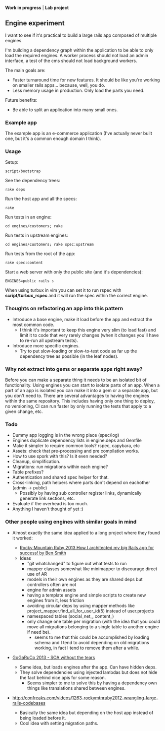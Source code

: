 **Work in progress** | **Lab project**

## Engine experiment

I want to see if it's practical to build a large rails app composed of multiple engines.

I'm building a dependency graph within the application to be able to only load the required engines. A worker process should not load an admin interface, a test of the cms should not load background workers.

The main goals are:
* Faster turnaround time for new features. It should be like you're working on smaller rails apps... because, well, you do.
* Less memory usage in production. Only load the parts you need.

Future benefits:
* Be able to split an application into many small ones.

### Example app

The example app is an e-commerce application (I've actually never built one, but it's a common enough domain I think).

### Usage

Setup:

    script/bootstrap

See the dependency trees:

    rake deps

Run the host app and all the specs:

    rake

Run tests in an engine:

    cd engines/customers; rake

Run tests in upstream engines:

    cd engines/customers; rake spec:upstream

Run tests from the root of the app:

    rake spec:content

Start a web server with only the public site (and it's dependencies):

    ENGINES=public rails s

When using turbux in vim you can set it to run rspec with **script/turbux_rspec** and it will run the spec within the correct engine.

### Thoughts on refactoring an app into this pattern

* Introduce a base engine, make it load before the app and extract the most common code.
  - I think it's important to keep this engine very slim (to load fast) and limit it to code that very rarely changes (when it changes you'll have to re-run all upstream tests).
* Introduce more specific engines.
  - Try to put slow-loading or slow-to-test code as far up the dependency tree as possible (in the leaf nodes).


### Why not extract into gems or separate apps right away?

Before you can make a separate thing it needs to be an isolated bit of functionality. Using engines you can start to isolate parts of an app. When a part of an app is isolated you can make it into a gem or a separate app, but you don't need to. There are several advantages to having the engines within the same repository. This includes having only one thing to deploy, no versioning, CI can run faster by only running the tests that apply to a given change, etc.

### Todo

* Dummy app logging is in the wrong place (spec/log)
* Engines duplicate dependency lists in engine.deps and Gemfile
* Make it simpler to require common tools? rspec, capybara, etc
* Assets: check that pre-processing and pre compilation works.
* How to use spork with this? Is it even needed?
* Cleanup, simplification.
* Migrations: run migrations within each engine?
* Table prefixes?
* Authentication and shared spec helper for that.
* Cross-linking, path helpers where parts don't depend on eachother (admin -> public)
  - Possibly by having sub controller register links, dynamically generate link sections, etc.
* Evaluate if the overhead is too much.
* Anything I haven't thought of yet :)

### Other people using engines with similar goals in mind

* Almost exactly the same idea applied to a long project where they found it worked:
  - [Rocky Mountain Ruby 2013 How I architected my big Rails app for success! by Ben Smith](http://www.youtube.com/watch?v=uDaBtqEYNBo&noredirect=1)
  - Ideas
    - "git whatchanged" to figure out what tests to run
    - mapper classes somewhat like minimapper to discourage direct use of AR
    - models in their own engines as they are shared deps but controllers often are not
    - engine for admin assets
    - having a template engine and simple scripts to create new engines from it, less friction
    - avoiding circular deps by using mapper methods like project_mapper.find_all_for_user_id(5) instead of user.projects
    - namespaced tables (social_net_, content_)
    - only change one table per migration (with the idea that you could move all migrations belonging to a single table to another engine if need be).
      - seems to me that this could be accomplished by loading schema and I tend to avoid depending on old migrations working, in fact I tend to remove them after a while.

* [GoGaRuCo 2013 - SOA without the tears](http://www.youtube.com/watch?v=HV3BH2K5BQ8&noredirect=1)
  - Same idea, but loads engines after the app. Can have hidden deps.
  - They solve dependencies using injected lambdas but does not hide the fact behind nice apis for some reason.
    - Seems simpler to me to solve this by having a dependency own things like translations shared between engines.

* http://confreaks.com/videos/1263-rockymtnruby2012-wrangling-large-rails-codebases
  - Basically the same idea but depending on the host app instead of being loaded before it.
  - Cool idea with setting migration paths.
